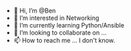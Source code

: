 - 👋 Hi, I’m @Ben
- 👀 I’m interested in Networking
- 🌱 I’m currently learning Python/Ansible
- 💞️ I’m looking to collaborate on ...
- 📫 How to reach me ... I don't know.

<!---
Ben-NetDevOps/Ben-NetDevOps is a ✨ special ✨ repository because its `README.md` (this file) appears on your GitHub profile.
You can click the Preview link to take a look at your changes.
--->
